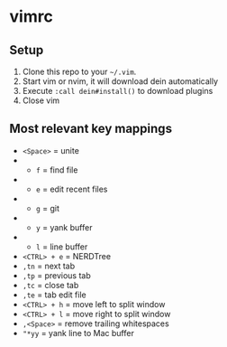 vimrc
=====

## Setup

1. Clone this repo to your `~/.vim`.
2. Start vim or nvim, it will download dein automatically
3. Execute `:call dein#install()` to download plugins
4. Close vim

## Most relevant key mappings

* `<Space>` = unite
* * `f` = find file
* * `e` = edit recent files
* * `g` = git
* * `y` = yank buffer
* * `l` = line buffer
* `<CTRL> + e` = NERDTree
* `,tn` = next tab
* `,tp` = previous tab
* `,tc` = close tab
* `,te` = tab edit file
* `<CTRL> + h` = move left to split window
* `<CTRL> + l` = move right to split window
* `,<Space>` = remove trailing whitespaces
* `"*yy` = yank line to Mac buffer
